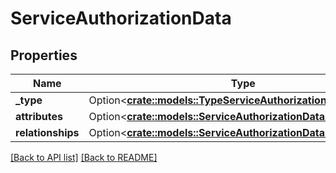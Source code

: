 # ServiceAuthorizationData

## Properties

Name | Type | Description | Notes
------------ | ------------- | ------------- | -------------
**_type** | Option<[**crate::models::TypeServiceAuthorization**](TypeServiceAuthorization.md)> |  | 
**attributes** | Option<[**crate::models::ServiceAuthorizationDataAttributes**](ServiceAuthorizationDataAttributes.md)> |  | 
**relationships** | Option<[**crate::models::ServiceAuthorizationDataRelationships**](ServiceAuthorizationDataRelationships.md)> |  | 

[[Back to API list]](../README.md#documentation-for-api-endpoints) [[Back to README]](../README.md)


